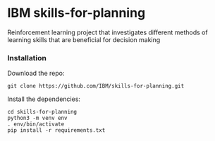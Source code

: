 # IBM skills-for-planning
Reinforcement learning project that investigates different methods of learning skills that are beneficial for decision making

### Installation

Download the repo:
```
git clone https://github.com/IBM/skills-for-planning.git
```

Install the dependencies:
```
cd skills-for-planning
python3 -m venv env
. env/bin/activate
pip install -r requirements.txt
```
